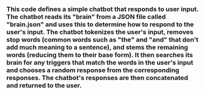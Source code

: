 ### This code defines a simple chatbot that responds to user input. The chatbot reads its "brain" from a JSON file called "brain.json" and uses this to determine how to respond to the user's input. The chatbot tokenizes the user's input, removes stop words (common words such as "the" and "and" that don't add much meaning to a sentence), and stems the remaining words (reducing them to their base form). It then searches its brain for any triggers that match the words in the user's input and chooses a random response from the corresponding responses. The chatbot's responses are then concatenated and returned to the user.
